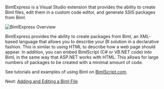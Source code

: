 BimlExpress is a Visual Studio extension that provides the ability to create Biml files, edit them in a custom code editor, and generate SSIS packages from Biml.

![BimlExpress Overview](https://varigencecom.blob.core.windows.net/walkthroughs/Overview.jpg 'BimlExpress Overview')

BimlExpress provides the ability to create packages from Biml, an XML-based language that allows you to describe your BI solution in a declarative fashion. This is similar to using HTML to describe how a web page should appear. In addition, you can embed BimlScript (C# or VB.NET code) into Biml, in the same way that ASP.NET works with HTML. This allows for large numbers of packages to be created with a minimal amount of code.

See tutorials and examples of using Biml on [BimlScript.com](http://bimlscript.com "BimlScript.com").

Next: [Adding and Editing a Biml File](/Documentation/BimlExpress/Article/Adding+and+Editing+a+Biml+File "Adding and Editing a Biml File")
